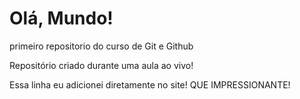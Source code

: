# Olá, Mundo!
 primeiro repositorio do curso de Git e Github 

Repositório criado durante uma aula ao vivo!

Essa linha eu adicionei diretamente  no site! QUE IMPRESSIONANTE!


